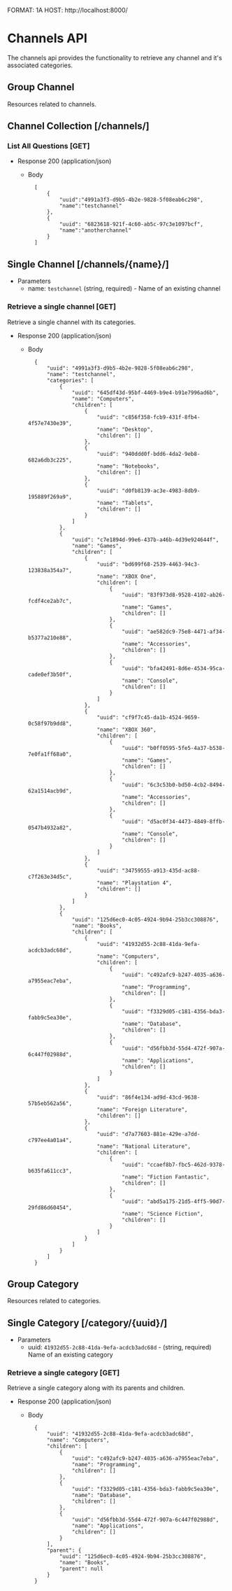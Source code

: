 FORMAT: 1A
HOST: http://localhost:8000/

# Channels API
The channels api provides the functionality to retrieve any channel and it's associated categories.

## Group Channel

Resources related to channels.

## Channel Collection [/channels/]

### List All Questions [GET]

+ Response 200 (application/json)
    + Body

            [
                {
                    "uuid":"4991a3f3-d9b5-4b2e-9828-5f08eab6c298",
                    "name":"testchannel"
                },
                {
                    "uuid": "6823618-921f-4c60-ab5c-97c3e1097bcf",
                    "name":"anotherchannel"
                }
            ]

## Single Channel [/channels/{name}/]

+ Parameters
    + name: `testchannel` (string, required) - Name of an existing channel

### Retrieve a single channel [GET]
Retrieve a single channel with its categories.

+ Response 200 (application/json)
    + Body

            {
                "uuid": "4991a3f3-d9b5-4b2e-9828-5f08eab6c298",
                "name": "testchannel",
                "categories": [
                    {
                        "uuid": "645df43d-95bf-4469-b9e4-b91e7996ad6b",
                        "name": "Computers",
                        "children": [
                            {
                                "uuid": "c856f358-fcb9-431f-8fb4-4f57e7430e39",
                                "name": "Desktop",
                                "children": []
                            },
                            {
                                "uuid": "940ddd0f-bdd6-4da2-9eb8-682a6db3c225",
                                "name": "Notebooks",
                                "children": []
                            },
                            {
                                "uuid": "d0fb8139-ac3e-4983-8db9-195889f269a9",
                                "name": "Tablets",
                                "children": []
                            }
                        ]
                    },
                    {
                        "uuid": "c7e1894d-99e6-437b-a46b-4d39e924644f",
                        "name": "Games",
                        "children": [
                            {
                                "uuid": "bd699f68-2539-4463-94c3-123838a354a7",
                                "name": "XBOX One",
                                "children": [
                                    {
                                        "uuid": "83f973d8-9528-4102-ab26-fcdf4ce2ab7c",
                                        "name": "Games",
                                        "children": []
                                    },
                                    {
                                        "uuid": "ae582dc9-75e8-4471-af34-b5377a210e88",
                                        "name": "Accessories",
                                        "children": []
                                    },
                                    {
                                        "uuid": "bfa42491-8d6e-4534-95ca-cade0ef3b50f",
                                        "name": "Console",
                                        "children": []
                                    }
                                ]
                            },
                            {
                                "uuid": "cf9f7c45-da1b-4524-9659-0c58f97b9dd8",
                                "name": "XBOX 360",
                                "children": [
                                    {
                                        "uuid": "b0ff0595-5fe5-4a37-b538-7e0fa1ff68a0",
                                        "name": "Games",
                                        "children": []
                                    },
                                    {
                                        "uuid": "6c3c53b0-bd50-4cb2-8494-62a1514acb9d",
                                        "name": "Accessories",
                                        "children": []
                                    },
                                    {
                                        "uuid": "d5ac0f34-4473-4849-8ffb-0547b4932a82",
                                        "name": "Console",
                                        "children": []
                                    }
                                ]
                            },
                            {
                                "uuid": "34759555-a913-435d-ac88-c7f263e34d5c",
                                "name": "Playstation 4",
                                "children": []
                            }
                        ]
                    },
                    {
                        "uuid": "125d6ec0-4c05-4924-9b94-25b3cc308876",
                        "name": "Books",
                        "children": [
                            {
                                "uuid": "41932d55-2c88-41da-9efa-acdcb3adc68d",
                                "name": "Computers",
                                "children": [
                                    {
                                        "uuid": "c492afc9-b247-4035-a636-a7955eac7eba",
                                        "name": "Programming",
                                        "children": []
                                    },
                                    {
                                        "uuid": "f3329d05-c181-4356-bda3-fabb9c5ea30e",
                                        "name": "Database",
                                        "children": []
                                    },
                                    {
                                        "uuid": "d56fbb3d-55d4-472f-907a-6c447f02988d",
                                        "name": "Applications",
                                        "children": []
                                    }
                                ]
                            },
                            {
                                "uuid": "86f4e134-ad9d-43cd-9638-57b5eb562a56",
                                "name": "Foreign Literature",
                                "children": []
                            },
                            {
                                "uuid": "d7a77603-881e-429e-a7dd-c797ee4a01a4",
                                "name": "National Literature",
                                "children": [
                                    {
                                        "uuid": "ccaef8b7-fbc5-462d-9378-b635fa611cc3",
                                        "name": "Fiction Fantastic",
                                        "children": []
                                    },
                                    {
                                        "uuid": "abd5a175-21d5-4ff5-90d7-29fd86d60454",
                                        "name": "Science Fiction",
                                        "children": []
                                    }
                                ]
                            }
                        ]
                    }
                ]
            }

## Group Category

Resources related to categories.

## Single Category [/category/{uuid}/]

+ Parameters
    + uuid: `41932d55-2c88-41da-9efa-acdcb3adc68d` - (string, required) Name of an existing category

### Retrieve a single category [GET]

Retrieve a single category along with its parents and children.

+ Response 200 (application/json)
    + Body
    
            {
                "uuid": "41932d55-2c88-41da-9efa-acdcb3adc68d",
                "name": "Computers",
                "children": [
                    {
                        "uuid": "c492afc9-b247-4035-a636-a7955eac7eba",
                        "name": "Programming",
                        "children": []
                    },
                    {
                        "uuid": "f3329d05-c181-4356-bda3-fabb9c5ea30e",
                        "name": "Database",
                        "children": []
                    },
                    {
                        "uuid": "d56fbb3d-55d4-472f-907a-6c447f02988d",
                        "name": "Applications",
                        "children": []
                    }
                ],
                "parent": {
                    "uuid": "125d6ec0-4c05-4924-9b94-25b3cc308876",
                    "name": "Books",
                    "parent": null
                }
            }
